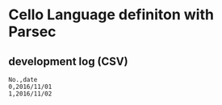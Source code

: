 # Cello Language definiton with Parsec

## development log (CSV)
```
No.,date
0,2016/11/01
1,2016/11/02
```

